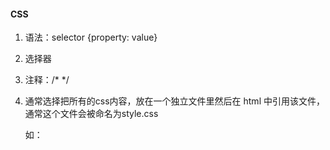 #### CSS

1. 语法：selector {property: value} 

2. 选择器

3. 注释：/* */

4. 通常选择把所有的css内容，放在一个独立文件里然后在 html 中引用该文件，通常这个文件会被命名为style.css

   如：<link rel="stylesheet" type="text/css" href="http://how2j.cn/study/style.css" />
